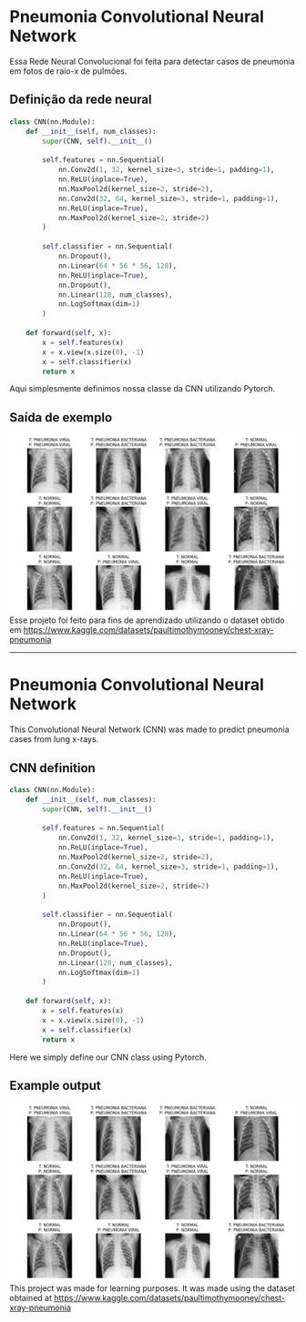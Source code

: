 




# Pneumonia Convolutional Neural Network
Essa Rede Neural Convolucional foi feita para detectar casos de pneumonia em fotos de raio-x de pulmões.

## Definição da rede neural
```python
class CNN(nn.Module):
    def __init__(self, num_classes):
        super(CNN, self).__init__()
        
        self.features = nn.Sequential(
            nn.Conv2d(1, 32, kernel_size=3, stride=1, padding=1),
            nn.ReLU(inplace=True),
            nn.MaxPool2d(kernel_size=2, stride=2),
            nn.Conv2d(32, 64, kernel_size=3, stride=1, padding=1),
            nn.ReLU(inplace=True),
            nn.MaxPool2d(kernel_size=2, stride=2)
        )
        
        self.classifier = nn.Sequential(
            nn.Dropout(),
            nn.Linear(64 * 56 * 56, 128),
            nn.ReLU(inplace=True),
            nn.Dropout(),
            nn.Linear(128, num_classes),
            nn.LogSoftmax(dim=1)
        )
    
    def forward(self, x):
        x = self.features(x)
        x = x.view(x.size(0), -1)
        x = self.classifier(x)
        return x
```
Aqui simplesmente definimos nossa classe da CNN utilizando Pytorch.

## Saída de exemplo
![Alt text](./Test1.png)
Esse projeto foi feito para fins de aprendizado utilizando o dataset obtido em https://www.kaggle.com/datasets/paultimothymooney/chest-xray-pneumonia

---

# Pneumonia Convolutional Neural Network
This Convolutional Neural Network (CNN) was made to predict pneumonia cases from lung x-rays. 

## CNN definition
```python
class CNN(nn.Module):
    def __init__(self, num_classes):
        super(CNN, self).__init__()
        
        self.features = nn.Sequential(
            nn.Conv2d(1, 32, kernel_size=3, stride=1, padding=1),
            nn.ReLU(inplace=True),
            nn.MaxPool2d(kernel_size=2, stride=2),
            nn.Conv2d(32, 64, kernel_size=3, stride=1, padding=1),
            nn.ReLU(inplace=True),
            nn.MaxPool2d(kernel_size=2, stride=2)
        )
        
        self.classifier = nn.Sequential(
            nn.Dropout(),
            nn.Linear(64 * 56 * 56, 128),
            nn.ReLU(inplace=True),
            nn.Dropout(),
            nn.Linear(128, num_classes),
            nn.LogSoftmax(dim=1)
        )
    
    def forward(self, x):
        x = self.features(x)
        x = x.view(x.size(0), -1)
        x = self.classifier(x)
        return x
```
Here we simply define our CNN class using Pytorch.

## Example output
![Alt text](./Test1.png)
This project was made for learning purposes. It was made using the dataset obtained at https://www.kaggle.com/datasets/paultimothymooney/chest-xray-pneumonia
